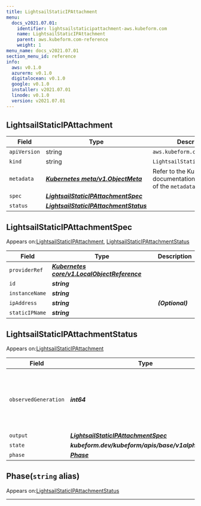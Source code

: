 ```yaml
---
title: LightsailStaticIPAttachment
menu:
  docs_v2021.07.01:
    identifier: lightsailstaticipattachment-aws.kubeform.com
    name: LightsailStaticIPAttachment
    parent: aws.kubeform.com-reference
    weight: 1
menu_name: docs_v2021.07.01
section_menu_id: reference
info:
  aws: v0.1.0
  azurerm: v0.1.0
  digitalocean: v0.1.0
  google: v0.1.0
  installer: v2021.07.01
  linode: v0.1.0
  version: v2021.07.01
---
```


## LightsailStaticIPAttachment
| Field | Type | Description |
| ------ | ----- | ----------- |
| `apiVersion` | string | `aws.kubeform.com/v1alpha1` |
|    `kind` | string | `LightsailStaticIPAttachment` |
| `metadata` | ***[Kubernetes meta/v1.ObjectMeta](https://v1-18.docs.kubernetes.io/docs/reference/generated/kubernetes-api/v1.18/#objectmeta-v1-meta)***|Refer to the Kubernetes API documentation for the fields of the `metadata` field.|
| `spec` | ***[LightsailStaticIPAttachmentSpec](#lightsailstaticipattachmentspec)***||
| `status` | ***[LightsailStaticIPAttachmentStatus](#lightsailstaticipattachmentstatus)***||
## LightsailStaticIPAttachmentSpec

Appears on:[LightsailStaticIPAttachment](#lightsailstaticipattachment), [LightsailStaticIPAttachmentStatus](#lightsailstaticipattachmentstatus)

| Field | Type | Description |
| ------ | ----- | ----------- |
| `providerRef` | ***[Kubernetes core/v1.LocalObjectReference](https://v1-18.docs.kubernetes.io/docs/reference/generated/kubernetes-api/v1.18/#localobjectreference-v1-core)***||
| `id` | ***string***||
| `instanceName` | ***string***||
| `ipAddress` | ***string***| ***(Optional)*** |
| `staticIPName` | ***string***||
## LightsailStaticIPAttachmentStatus

Appears on:[LightsailStaticIPAttachment](#lightsailstaticipattachment)

| Field | Type | Description |
| ------ | ----- | ----------- |
| `observedGeneration` | ***int64***| ***(Optional)*** Resource generation, which is updated on mutation by the API Server.|
| `output` | ***[LightsailStaticIPAttachmentSpec](#lightsailstaticipattachmentspec)***| ***(Optional)*** |
| `state` | ***kubeform.dev/kubeform/apis/base/v1alpha1.State***| ***(Optional)*** |
| `phase` | ***[Phase](#phase)***| ***(Optional)*** |
## Phase(`string` alias)

Appears on:[LightsailStaticIPAttachmentStatus](#lightsailstaticipattachmentstatus)

---
